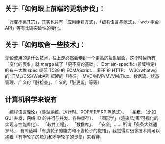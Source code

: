 ## 关于「如何跟上前端的更新步伐」：
「万变不离其宗」，其实也只有「应用组织方式」、「编程语言与范式」、「web 平台 API」等有比较突破性的变化。

## 关于「如何取舍一些技术」：
无论使用的是什么技术，往上走必然会走到一个更高的抽象层面，这个时候所有「变化的表象」就 merge 成了「更不变的基础」：
Domain-specific (领域特定) 的有一大堆 spec 规范
TC39 的 ECMAScript、
IEFF 的 HTTP、
W3C/whatwg 的HTML/CSS/WebAPI
框架的「特征」（MVC/MVP/MVVM/Flux、数据流、状态管理、广义的「脏检查」、广义的「脏更新」等等）

## 计算机科学来说有
「编程语言理论」（类型系统、运行时、OOP/FP/FRP 等范式）、
「系统」（比如 GUI 并发、网络 IO 的并行与并发、各种缓存）、
「图形学」（渲染/动画/可视化的实现与性能优化）、
「软件工程」、
「数据库」、
「安全」……
所谓「条条大路通罗马」，有句话叫「有造轮子的能力和不造轮子的觉悟」，我觉得对很多技术则可以抱着「有学轮子的能力和不学轮子的觉悟」来看待。












